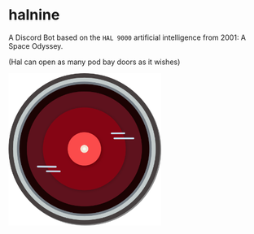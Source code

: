 # halnine
A Discord Bot based on the `HAL 9000` artificial intelligence from 2001: A Space Odyssey.

(Hal can open as many pod bay doors as it wishes)

<img src="https://raw.githubusercontent.com/tomheaton/halnine/main/halnine_logo.png" width=300px></img>
<!-- ![halnine Logo](https://raw.githubusercontent.com/tomheaton/halnine/main/halnine_logo.png "halnine Logo") -->
